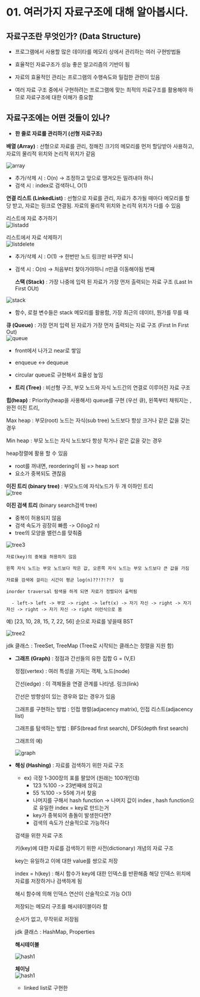 
# 01. 여러가지 자료구조에 대해 알아봅시다.

## 자료구조란 무엇인가? (Data Structure)

- 프로그램에서 사용할 많은 데이타를 메모리 상에서 관리하는 여러 구현방법들

- 효율적인 자료구조가 성능 좋은 알고리즘의 기반이 됨

- 자료의 효율적인 관리는 프로그램의 수행속도와 밀접한 관련이 있음

- 여러 자료 구조 중에서 구현하려는 프로그램에 맞는 최적의 자료구조를 활용해야 하므로 자료구조에 대한 이해가 중요함


## 자료구조에는 어떤 것들이 있나?

- **한 줄로 자료를 관리하기 (선형 자료구조)**

 **배열 (Array)**  : 선형으로 자료를 관리, 정해진 크기의 메모리를 먼저 할당받아 사용하고, 자료의 물리적 위치와 논리적 위치가 같음

![array](./img/array.png)

  - 추가/삭제 시 : O(n) -> 조정하고 앞으로 땡겨오든 밀려내야 하니
  - 검색 시 : index로 검색하니, O(1)

  **연결 리스트 (LinkedList)** : 선형으로 자료를 관리, 자료가 추가될 때마다 메모리를 할당 받고, 자료는 링크로 연결됨. 자료의 물리적 위치와 논리적 위치가 다를 수 있음

리스트에 자료 추가하기 <br>
![listadd](./img/listadd.png)

리스트에서 자료 삭제하기 <br>
![listdelete](./img/listdelete.png)

  -  추가/삭제 시 : O(1) -> 한번만 노드 링크만 바꾸면 되니
  - 검색 시 : O(n) -> 처음부터 찾아가야하니 n만큼 이동해야됨 번째   

    **스택 (Stack)** : 가장 나중에 입력 된 자료가 가장 먼저 출력되는 자료 구조 (Last In First OUt) <br>

![stack](./img/stack.png)

  - 함수, 로컬 변수들은 stack 메모리를 활용함, 가장 최근의 데이터, 뭔가를 무를 때

 **큐 (Queue)** :  가장 먼저 입력 된 자료가 가장 먼저 출력되는 자료 구조 (First In First Out) <br>
![queue](./img/queue.png)

  - front에서 나가고 near로 쌓임
  - enqueue <-> dequeue
  - circular queue로 규현해서 효율성 높임


- **트리 (Tree)** : 비선형 구조, 부모 노드와 자식 노드간의 연결로 이루어진 자료 구조 <br>

**힙(heap)** : Priority(heap을 사용해서) queue를 구현 (우선 큐), 왼쪽부터 채워지는 , 완전 이진 트리, 

Max heap : 부모(root) 노드는 자식(sub tree) 노드보다 항상 크거나 같은 값을 갖는 경우 

Min heap : 부모 노드는 자식 노드보다 항상 작거나 같은 값을 갖는 경우

heap정렬에 활용 할 수 있음
  - root를 꺼내면, reordering이 됨 => heap sort 
  - 요소가 중복되도 괜찮음

**이진 트리 (binary tree)** : 부모노드에 자식노드가 두 개 이하인 트리 <br>
![tree](./img/binary1.png)

**이진 검색 트리** (binary search검색 tree) 

  - 중복이 허용되지 않음
  - 검색 속도가 굉장히 빠름 -> O(log2 n)
  - tree의 모양을 밸런스를 맞춰줌
 
 ![tree3](./img/binary3.png)
 
    자료(key)의 중복을 허용하지 않음

    왼쪽 자식 노드는 부모 노드보다 작은 값, 오른쪽 자식 노드는 부모 노드보다 큰 값을 가짐

    자료를 검색에 걸리는 시간이 평균 log(n)??!?!?!?  임

    inorder traversal 탐색을 하게 되면 자료가 정렬되어 출력됨 

      - left-> left -> 부모 -> right -> left(x) -> 자기 자신 -> right -> 자기 자신 -> right -> 자기 자신 -> right 이런식으로 봄

  예) [23, 10, 28, 15, 7, 22, 56] 순으로 자료를 넣을때 BST <br>

  ![tree2](./img/binary2.png)

  jdk 클래스 : TreeSet, TreeMap (Tree로 시작되는 클래스는 정렬을 지원 함)


- **그래프 (Graph)** :  정점과 간선들의 유한 집합 G = (V,E)
    
    정점(vertex) : 여러 특성을 가지는 객체, 노드(node) 

    간선(edge) : 이 객체들을 연결 관계를 나타냄. 링크(link)

    간선은 방향성이 있는 경우와 없는 경우가 있음

    그래프를 구현하는 방법 : 인접 행렬(adjacency matrix), 인접 리스트(adjacency list)

    그래프를 탐색하는 방법 : BFS(bread first search), DFS(depth first search)
    
  그래프의 예) <br>

  ![graph](./img/graph.png)



- **해싱 (Hashing)** : 자료를 검색하기 위한 자료 구조
    
    - ex) 극장 1-300장의 표를 팔았어 (원래는 100개인데)
      - 123 %100 -> 23번째에 앉히고
      - 55 %100 -> 55에 가서 찾음 
      - 나머지를 구해서 hash function -> 나머지 값이 index , hash function으로 유일한 index = key로 만드는거
      - key가 중복되어 충돌이 발생한다면? 
      - 검색의 속도가 산술적으로 가능하다

    검색을 위한 자료 구조

    키(key)에 대한 자료를 검색하기 위한 사전(dictionary) 개념의 자료 구조

    key는 유일하고 이에 대한 value를 쌍으로 저장

    index = h(key) : 해시 함수가 key에 대한 인덱스를 반환해줌 해당 인덱스 위치에 자료를 저장하거나 검색하게 됨 

    해시 함수에 의해 인덱스 연산이 산술적으로 가능 O(1)

    저장되는 메모리 구조를 해시테이블이라 함

    순서가 없고, 무작위로 저장됨

    jdk 클래스 : HashMap, Properties

  **해시테이블** <br>

  ![hash1](./img/hash.png)


  **체이닝** <br>
  ![hash1](./img/hash2.png)

    - linked list로 구현한 

  



